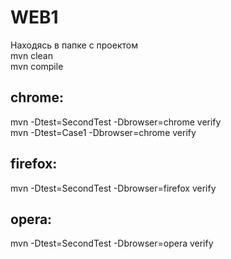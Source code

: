 # WEB1
Находясь в папке с проектом <br>
mvn clean <br>
mvn compile <br>

## chrome:
mvn -Dtest=SecondTest -Dbrowser=chrome verify<br>
mvn -Dtest=Case1 -Dbrowser=chrome verify<br>
## firefox:
mvn -Dtest=SecondTest -Dbrowser=firefox verify<br>
## opera:
mvn -Dtest=SecondTest -Dbrowser=opera verify<br>

